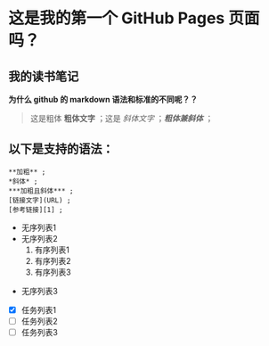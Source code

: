 # 这是我的第一个 GitHub Pages 页面吗？

## 我的读书笔记
**为什么 github 的 markdown 语法和标准的不同呢？？**
> 这是粗体 **粗体文字** ；这是 *斜体文字* ；***粗体兼斜体*** ；
## 以下是支持的语法：  
```
**加粗** ;
*斜体* ;
***加粗且斜体*** ;
[链接文字](URL) ;
[参考链接][1] ;
```
- 无序列表1
- 无序列表2
  1. 有序列表1
  2. 有序列表2
  3. 有序列表3
+ 无序列表3
- [x] 任务列表1
- [ ] 任务列表2
- [ ] 任务列表3
